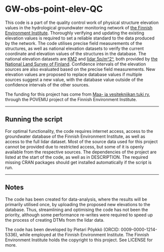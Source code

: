 # GW-obs-point-elev-QC

This code is a part of the quality control work of physical structure elevation values in the hydrological groundwater monitoring network of [the Finnish Environment Institute](https://www.syke.fi/en-US).
Thoroughly verifying and updating the existing elevation values is required to set a reliable standard to the data produced by the network. 
The code utilises precise field measurements of the structures, as well as national elevation datasets to verify the current coordinate and elevation values of the structures in the database.
The national elevation datasets are [KM2](https://www.maanmittauslaitos.fi/en/maps-and-spatial-data/datasets-and-interfaces/product-descriptions/elevation-model-2-m) and [lidar 5p/m^2^](https://www.maanmittauslaitos.fi/en/maps-and-spatial-data/datasets-and-interfaces/product-descriptions/laser-scanning-data-5-p), both provided by [the National Land Survey of Finland](https://www.maanmittauslaitos.fi/en).
Confidence intervals of the elevation sources are also evaluated based on the precise field measurements.
New elevation values are proposed to replace database values if multiple sources suggest a new value, with the database value outside of the confidence intervals of the other sources.

The funding for this project has come from [Maa- ja vesitekniikan tuki ry](https://mvtt.fi/), through the POVEMU project of the Finnish Environment Institute.

---
## Running the script
For optimal functionality, the code requires internet access, access to the groundwater database of the Finnish Environment Institute, as well as access to the full lidar dataset.
Most of the source data used for this project cannot be provided due to restricted access, but some of it is openly available from the respective sources.
The dependencies of the project are listed at the start of the code, as well as in DESCRIPTION. The required missing CRAN packages should get installed automatically if the script is run.

---
## Notes
The code has been created for data-analysis, where the results will be primarily utilised once, by uploading the proposed new elevations to the database.
Thus, streamlining and optimising the code has not been the priority, although some performance re-writes were required to speed up the process of creating DTMs from the lidar data.

The code has been developed by Pietari Pöykkö (ORCID: 0009-0000-1214-5336), while employed at the Finnish Environment Institute.
The Finnish Environment Institute holds the copyright to this project. See LICENSE for more.
